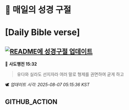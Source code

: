 # 🙏 매일의 성경 구절
# [Daily Bible verse]
## [![README에 성경구절 업데이트](https://github.com/DONGSUKA/first_test/actions/workflows/update-readme-bible.yml/badge.svg)](https://github.com/DONGSUKA/first_test/actions/workflows/update-readme-bible.yml)
<!-- START_BIBLE_VERSE -->
📖 **사도행전 15:32**
> 유다와 실라도 선지자라 여러 말로 형제를 권면하여 굳게 하고

🕊️ _업데이트 시각: 2025-08-07 05:15:36 KST_
  <!-- END_BIBLE_VERSE -->
## GITHUB_ACTION
